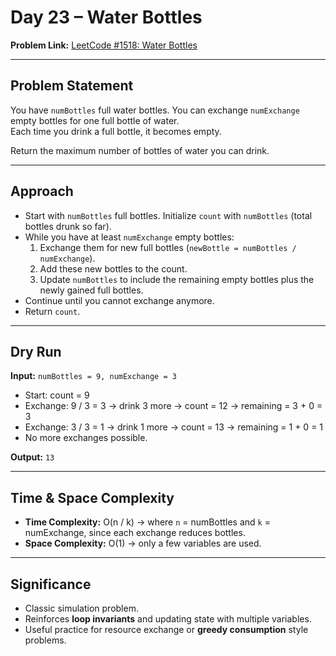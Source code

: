 # Day 23 – Water Bottles

**Problem Link:** [LeetCode #1518: Water Bottles](https://leetcode.com/problems/water-bottles/)

---

## Problem Statement
You have `numBottles` full water bottles. You can exchange `numExchange` empty bottles for one full bottle of water.  
Each time you drink a full bottle, it becomes empty.  

Return the maximum number of bottles of water you can drink.

---

## Approach
- Start with `numBottles` full bottles. Initialize `count` with `numBottles` (total bottles drunk so far).  
- While you have at least `numExchange` empty bottles:
  1. Exchange them for new full bottles (`newBottle = numBottles / numExchange`).  
  2. Add these new bottles to the count.  
  3. Update `numBottles` to include the remaining empty bottles plus the newly gained full bottles.  
- Continue until you cannot exchange anymore.  
- Return `count`.

---

## Dry Run
**Input:** `numBottles = 9, numExchange = 3`  

- Start: count = 9  
- Exchange: 9 / 3 = 3 → drink 3 more → count = 12 → remaining = 3 + 0 = 3  
- Exchange: 3 / 3 = 1 → drink 1 more → count = 13 → remaining = 1 + 0 = 1  
- No more exchanges possible.  

**Output:** `13`

---

## Time & Space Complexity
- **Time Complexity:** O(n / k) → where `n` = numBottles and `k` = numExchange, since each exchange reduces bottles.  
- **Space Complexity:** O(1) → only a few variables are used.  

---

## Significance
- Classic simulation problem.  
- Reinforces **loop invariants** and updating state with multiple variables.  
- Useful practice for resource exchange or **greedy consumption** style problems.
